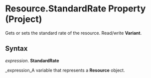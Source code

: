 
# Resource.StandardRate Property (Project)

Gets or sets the standard rate of the resource. Read/write  **Variant**.


## Syntax

 _expression_. **StandardRate**

 _expression_A variable that represents a  **Resource** object.

